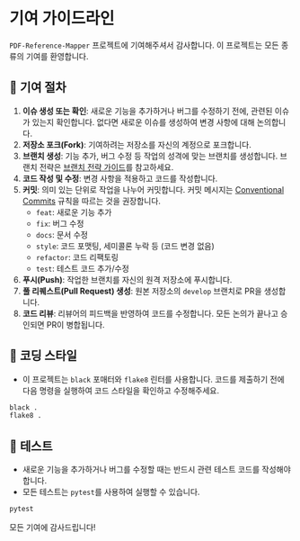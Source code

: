 # 기여 가이드라인

`PDF-Reference-Mapper` 프로젝트에 기여해주셔서 감사합니다. 이 프로젝트는 모든 종류의 기여를 환영합니다.

## 🤝 기여 절차

1.  **이슈 생성 또는 확인**: 새로운 기능을 추가하거나 버그를 수정하기 전에, 관련된 이슈가 있는지 확인합니다. 없다면 새로운 이슈를 생성하여 변경 사항에 대해 논의합니다.
2.  **저장소 포크(Fork)**: 기여하려는 저장소를 자신의 계정으로 포크합니다.
3.  **브랜치 생성**: 기능 추가, 버그 수정 등 작업의 성격에 맞는 브랜치를 생성합니다. 브랜치 전략은 [브랜치 전략 가이드](BRANCH_STRATEGY.md)를 참고하세요.
4.  **코드 작성 및 수정**: 변경 사항을 적용하고 코드를 작성합니다.
5.  **커밋**: 의미 있는 단위로 작업을 나누어 커밋합니다. 커밋 메시지는 [Conventional Commits](https://www.conventionalcommits.org/ko/v1.0.0/) 규칙을 따르는 것을 권장합니다.
    -   `feat`: 새로운 기능 추가
    -   `fix`: 버그 수정
    -   `docs`: 문서 수정
    -   `style`: 코드 포맷팅, 세미콜론 누락 등 (코드 변경 없음)
    -   `refactor`: 코드 리팩토링
    -   `test`: 테스트 코드 추가/수정
6.  **푸시(Push)**: 작업한 브랜치를 자신의 원격 저장소에 푸시합니다.
7.  **풀 리퀘스트(Pull Request) 생성**: 원본 저장소의 `develop` 브랜치로 PR을 생성합니다.
8.  **코드 리뷰**: 리뷰어의 피드백을 반영하여 코드를 수정합니다. 모든 논의가 끝나고 승인되면 PR이 병합됩니다.

## 🎨 코딩 스타일

- 이 프로젝트는 `black` 포매터와 `flake8` 린터를 사용합니다. 코드를 제출하기 전에 다음 명령을 실행하여 코드 스타일을 확인하고 수정해주세요.

```bash
black .
flake8 .
```

## 🧪 테스트

- 새로운 기능을 추가하거나 버그를 수정할 때는 반드시 관련 테스트 코드를 작성해야 합니다.
- 모든 테스트는 `pytest`를 사용하여 실행할 수 있습니다.

```bash
pytest
```

모든 기여에 감사드립니다! 